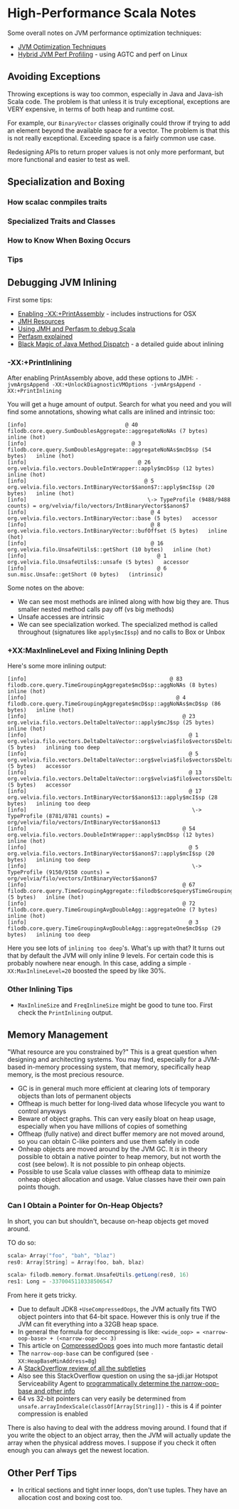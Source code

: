 # High-Performance Scala Notes

Some overall notes on JVM performance optimization techniques:

* [JVM Optimization Techniques](https://advancedweb.hu/2016/05/27/jvm_jit_optimization_techniques/)
* [Hybrid JVM Perf Profiling](http://blogs.microsoft.co.il/sasha/2017/07/07/profiling-the-jvm-on-linux-a-hybrid-approach/) - using AGTC and perf on Linux

## Avoiding Exceptions

Throwing exceptions is way too common, especially in Java and Java-ish Scala code.  The problem is that unless it is truly exceptional, exceptions are VERY expensive, in terms of both heap and runtime cost.  

For example, our `BinaryVector` classes originally could throw if trying to add an element beyond the available space for a vector.  The problem is that this is not really exceptional.  Exceeding space is a fairly common use case.  

Redesigning APIs to return proper values is not only more performant, but more functional and easier to test as well.

## Specialization and Boxing

### How scalac conmpiles traits

### Specialized Traits and Classes

### How to Know When Boxing Occurs

### Tips

## Debugging JVM Inlining

First some tips:

* [Enabling -XX:+PrintAssembly](http://psy-lob-saw.blogspot.com/2013/01/java-print-assembly.html) - includes instructions for OSX
* [JMH Resources](http://psy-lob-saw.blogspot.com/p/jmh-related-posts.html)
* [Using JMH and Perfasm to debug Scala](https://shipilev.net/blog/2014/java-scala-divided-we-fail/)
* [Perfasm explained](http://psy-lob-saw.blogspot.com/2015/07/jmh-perfasm.html)
* [Black Magic of Java Method Dispatch](https://shipilev.net/blog/2015/black-magic-method-dispatch/) - a detailed guide about inlining

### -XX:+PrintInlining

After enabling PrintAssembly above, add these options to JMH: `-jvmArgsAppend -XX:+UnlockDiagnosticVMOptions -jvmArgsAppend -XX:+PrintInlining`

You will get a huge amount of output.  Search for what you need and you will find some annotations, showing what calls are inlined and intrinsic too:

```
[info]                               @ 40   filodb.core.query.SumDoublesAggregate::aggregateNoNAs (7 bytes)   inline (hot)
[info]                                 @ 3   filodb.core.query.SumDoublesAggregate::aggregateNoNAs$mcD$sp (54 bytes)   inline (hot)
[info]                                   @ 26   org.velvia.filo.vectors.DoubleIntWrapper::apply$mcD$sp (12 bytes)   inline (hot)
[info]                                     @ 5   org.velvia.filo.vectors.IntBinaryVector$$anon$7::apply$mcI$sp (20 bytes)   inline (hot)
[info]                                      \-> TypeProfile (9488/9488 counts) = org/velvia/filo/vectors/IntBinaryVector$$anon$7
[info]                                       @ 4   org.velvia.filo.vectors.IntBinaryVector::base (5 bytes)   accessor
[info]                                       @ 8   org.velvia.filo.vectors.IntBinaryVector::bufOffset (5 bytes)   inline (hot)
[info]                                       @ 16   org.velvia.filo.UnsafeUtils$::getShort (10 bytes)   inline (hot)
[info]                                         @ 1   org.velvia.filo.UnsafeUtils$::unsafe (5 bytes)   accessor
[info]                                         @ 6   sun.misc.Unsafe::getShort (0 bytes)   (intrinsic)
```

Some notes on the above:

- We can see most methods are inlined along with how big they are.  Thus smaller nested method calls pay off (vs big methods)
- Unsafe accesses are intrinsic
- We can see specialization worked.  The specialized method is called throughout (signatures like `apply$mcI$sp`) and no calls to Box or Unbox

### +XX:MaxInlineLevel and Fixing Inlining Depth

Here's some more inlining output:

```
[info]                                             @ 83   filodb.core.query.TimeGroupingAggregate$mcD$sp::aggNoNAs (8 bytes)   inline (hot)
[info]                                               @ 4   filodb.core.query.TimeGroupingAggregate$mcD$sp::aggNoNAs$mcD$sp (86 bytes)   inline (hot)
[info]                                                 @ 23   org.velvia.filo.vectors.DeltaDeltaVector::apply$mcJ$sp (25 bytes)   inline (hot)
[info]                                                   @ 1   org.velvia.filo.vectors.DeltaDeltaVector::org$velvia$filo$vectors$DeltaDeltaVector$$initValue (5 bytes)   inlining too deep
[info]                                                   @ 5   org.velvia.filo.vectors.DeltaDeltaVector::org$velvia$filo$vectors$DeltaDeltaVector$$slope (5 bytes)   accessor
[info]                                                   @ 13   org.velvia.filo.vectors.DeltaDeltaVector::org$velvia$filo$vectors$DeltaDeltaVector$$inner (5 bytes)   accessor
[info]                                                   @ 17   org.velvia.filo.vectors.IntBinaryVector$$anon$13::apply$mcI$sp (28 bytes)   inlining too deep
[info]                                                    \-> TypeProfile (8781/8781 counts) = org/velvia/filo/vectors/IntBinaryVector$$anon$13
[info]                                                 @ 54   org.velvia.filo.vectors.DoubleIntWrapper::apply$mcD$sp (12 bytes)   inline (hot)
[info]                                                   @ 5   org.velvia.filo.vectors.IntBinaryVector$$anon$7::apply$mcI$sp (20 bytes)   inlining too deep
[info]                                                    \-> TypeProfile (9150/9150 counts) = org/velvia/filo/vectors/IntBinaryVector$$anon$7
[info]                                                 @ 67   filodb.core.query.TimeGroupingAggregate::filodb$core$query$TimeGroupingAggregate$$bucketWidth (5 bytes)   inline (hot)
[info]                                                 @ 72   filodb.core.query.TimeGroupingAvgDoubleAgg::aggregateOne (7 bytes)   inline (hot)
[info]                                                   @ 3   filodb.core.query.TimeGroupingAvgDoubleAgg::aggregateOne$mcD$sp (29 bytes)   inlining too deep
```

Here you see lots of `inlining too deep`'s. What's up with that?  It turns out that by default the JVM will only inline 9 levels.  For certain code this is probably nowhere near enough.   In this case, adding a simple `-XX:MaxInlineLevel=20` boosted the speed by like 30%.

### Other Inlining Tips

- `MaxInlineSize` and `FreqInlineSize` might be good to tune too.  First check the `PrintInlining` output.

## Memory Management

"What resource are you constrained by?"  This is a great question when designing and architecting systems.  You may find, especially for a JVM-based in-memory processing system, that memory, specifically heap memory, is the most precious resource.

- GC is in general much more efficient at clearing lots of temporary objects than lots of permanent objects
- Offheap is much better for long-lived data whose lifecycle you want to control anyways
- Beware of object graphs. This can very easily bloat on heap usage, especially when you have millions of copies of something
- Offheap (fully native) and direct buffer memory are not moved around, so you can obtain C-like pointers and use them safely in code
- Onheap objects are moved around by the JVM GC.  It *is* in theory possible to obtain a native pointer to heap memory, but not worth the cost (see below).  It is not possible to pin onheap objects.
- Possible to use Scala value classes with offheap data to minimize onheap object allocation and usage.  Value classes have their own pain points though.

### Can I Obtain a Pointer for On-Heap Objects?

In short, you can but shouldn't, because on-heap objects get moved around.

TO do so:

```scala
scala> Array("foo", "bah", "blaz")
res0: Array[String] = Array(foo, bah, blaz)

scala> filodb.memory.format.UnsafeUtils.getLong(res0, 16)
res1: Long = -3370045110338506547
```

From here it gets tricky.

- Due to default JDK8 `+UseCompressedOops`, the JVM actually fits TWO object pointers into that 64-bit space.  However this is only true if the JVM can fit everything into a 32GB heap space.
- In general the formula for decompressing is like: `<wide_oop> = <narrow-oop-base> + (<narrow-oop> << 3)`
- This article on [CompressedOops](https://wiki.openjdk.java.net/display/HotSpot/CompressedOops) goes into much more fantastic detail
- The `narrow-oop-base` can be configured (see `-XX:HeapBaseMinAddress=8g`)
- A [StackOverflow review of all the subtleties](https://stackoverflow.com/questions/35411754/java8-xxusecompressedoops-xxobjectalignmentinbytes-16)
- Also see this StackOverflow question on using the sa-jdi.jar Hotspot Serviceability Agent to [programmatically determine the narrow-oop-base and other info](https://stackoverflow.com/questions/46597668/how-to-determine-if-java-heap-is-using-compressed-pointers-and-whether-or-not-re)
- 64 vs 32-bit pointers can very easily be determined from `unsafe.arrayIndexScale(classOf[Array[String]])` - this is 4 if pointer compression is enabled

There is also having to deal with the address moving around.  I found that if you write the object to an object array, then the JVM will actually update the array when the physical address moves.  I suppose if you check it often enough you can always get the newest location.

## Other Perf Tips

- In critical sections and tight inner loops, don't use tuples.  They have an allocation cost and boxing cost too.
